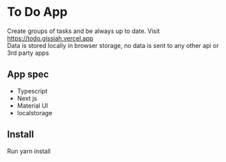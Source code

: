 # To Do App
Create groups of tasks and be always up to date. Visit https://todo.gissiah.vercel.app  
Data is stored locally in browser storage, no data is sent to any other api or 3rd party apps

## App spec
- Typescript
- Next js
- Material UI
- localstorage

## Install
Run yarn install  


